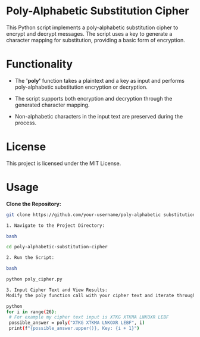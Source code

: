 # Poly-Alphabetic Substitution Cipher

This Python script implements a poly-alphabetic substitution cipher to encrypt and decrypt messages. The script uses a key to generate a character mapping for substitution, providing a basic form of encryption.

# Functionality

- The **'poly'** function takes a plaintext and a key as input and performs poly-alphabetic substitution encryption or decryption.

- The script supports both encryption and decryption through the generated character mapping.

- Non-alphabetic characters in the input text are preserved during the process.

# License

This project is licensed under the MIT License.

# Usage

**Clone the Repository:**
   ```bash
   git clone https://github.com/your-username/poly-alphabetic substitution-cipher.git

1. Navigate to the Project Directory:

bash

cd poly-alphabetic-substitution-cipher

2. Run the Script:

bash

python poly_cipher.py

3. Input Cipher Text and View Results:
Modify the poly function call with your cipher text and iterate through possible keys in the specified range.

python
for i in range(26):
    # For example my cipher text input is XTKG XTKMA LNKOXR LEBF
    possible_answer = poly("XTKG XTKMA LNKOXR LEBF", i)
    print(f"{possible_answer.upper()}, Key: {i + 1}")


